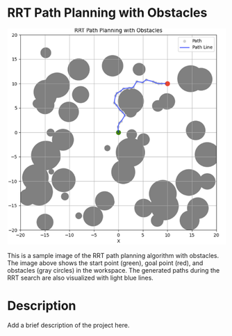 # RRT Path Planning with Obstacles

![RRT Path Planning](rrt.png)

This is a sample image of the RRT path planning algorithm with obstacles. The image above shows the start point (green), goal point (red), and obstacles (gray circles) in the workspace. The generated paths during the RRT search are also visualized with light blue lines.

# Description

Add a brief description of the project here.

